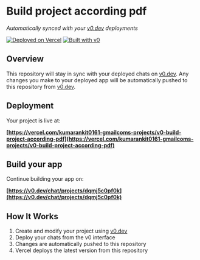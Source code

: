# Build project according pdf

*Automatically synced with your [v0.dev](https://v0.dev) deployments*

[![Deployed on Vercel](https://img.shields.io/badge/Deployed%20on-Vercel-black?style=for-the-badge&logo=vercel)](https://vercel.com/kumarankit0161-gmailcoms-projects/v0-build-project-according-pdf)
[![Built with v0](https://img.shields.io/badge/Built%20with-v0.dev-black?style=for-the-badge)](https://v0.dev/chat/projects/dqmj5c0pf0k)

## Overview

This repository will stay in sync with your deployed chats on [v0.dev](https://v0.dev).
Any changes you make to your deployed app will be automatically pushed to this repository from [v0.dev](https://v0.dev).

## Deployment

Your project is live at:

**[https://vercel.com/kumarankit0161-gmailcoms-projects/v0-build-project-according-pdf](https://vercel.com/kumarankit0161-gmailcoms-projects/v0-build-project-according-pdf)**

## Build your app

Continue building your app on:

**[https://v0.dev/chat/projects/dqmj5c0pf0k](https://v0.dev/chat/projects/dqmj5c0pf0k)**

## How It Works

1. Create and modify your project using [v0.dev](https://v0.dev)
2. Deploy your chats from the v0 interface
3. Changes are automatically pushed to this repository
4. Vercel deploys the latest version from this repository